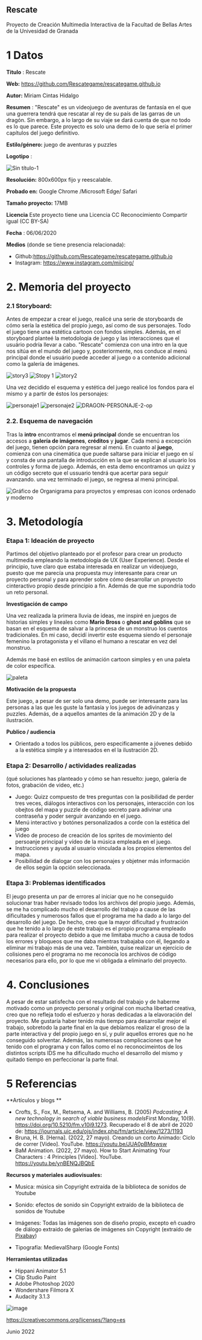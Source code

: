 ## Rescate

Proyecto de Creación Multimedia Interactiva de la  Facultad de Bellas Artes de la Univesidad de Granada



# 1 Datos 



**Titulo** : Rescate

**Web:**  https://github.com/Rescategame/rescategame.github.io

**Autor:**  Miriam Cintas Hidalgo

**Resumen** : "Rescate" es un videojuego de aventuras de fantasía en el que una guerrera tendrá que rescatar al rey de su país de las garras de un dragón. Sin embargo, a lo largo de su viaje se dará cuenta de que no todo es lo que parece. Este proyecto es solo una demo de lo que sería el primer capítulos del juego definitivo.

**Estilo/género:**    juego de aventuras y puzzles

**Logotipo** : 

![Sin título-1](https://user-images.githubusercontent.com/106731799/172197629-97ef6154-6942-4cda-8892-01dea834cb11.png)

**Resolución:** 800x600px fijo y reescalable.

**Probado en:**   Google Chrome /Microsoft Edge/  Safari

**Tamaño proyecto:** 17MB 

**Licencia** Este proyecto tiene una Licencia CC Reconocimiento Compartir igual (CC BY-SA)

**Fecha** : 06/06/2020

**Medios** (donde se tiene presencia relacionada):

- Github:https://github.com/Rescategame/rescategame.github.io
- Instagram: https://www.instagram.com/miicing/

# 2. Memoria del proyecto 

### 2.1 Storyboard: 
Antes de empezar a crear el juego, realicé una serie de storyboards de cómo sería la estética del propio juego, así como de sus personajes. Todo el juego tiene una estética cartoon con fondos simples. Además, en el storyboard planteé la metodologia de juego y las interacciones que el usuário podría llevar a cabo. "Rescate" comienza con una intro en la que nos sitúa en el mundo del juego y, posteriormente, nos conduce al menú principal donde el usuário puede acceder al juego o a contenido adicional como la galería de imágenes.

![story3](https://user-images.githubusercontent.com/106731799/172213845-a2c3cdda-a9a8-4230-86ce-c657d0a416a8.jpg)
![Stopy 1](https://user-images.githubusercontent.com/106731799/172213897-e7d8c6a9-fc83-4098-8174-5cac961bc6a3.jpg)
![story2](https://user-images.githubusercontent.com/106731799/172213910-76b00079-8a4a-4d50-8fa7-c65c3edf20f0.jpg)


Una vez decidido el esquema y estética del juego realicé los fondos para el mismo y a partir de éstos los personajes:

![personaje1](https://user-images.githubusercontent.com/106731799/172215235-78a6ff74-9485-4448-8801-d0ec575f10d8.jpg)
![personaje2](https://user-images.githubusercontent.com/106731799/172215242-4a57a916-4c8a-4a37-b7c1-a069055c82d3.jpg)
![DRAGON-PERSONAJE-2-op](https://user-images.githubusercontent.com/106731799/172215314-0fbc8dc6-4659-4887-8c75-77b13cfa167d.png)





### 2.2. Esquema de navegación 
Tras la **intro** encontramos el **menú principal** donde se encuentran los accesos a **galería de imágenes**, **créditos** y **jugar**. Cada menú a excepción del juego, tienen opción para regresar al menú. En cuanto al **juego**, comienza con una cinemática que puede saltarse para iniciar el juego en sí y consta de una pantalla de introducción en la que se explican al usuario los controles y forma de juego. Además, en esta demo encontramos un quizz y un código secreto que el ussuario tendrá que acertar para seguir avanzando. una vez terminado el juego, se regresa al menú principal.


![Gráfico de Organigrama para proyectos y empresas con iconos ordenado y moderno](https://user-images.githubusercontent.com/106731799/172219505-e394c722-a4b5-4059-950e-a79eceb71d1e.jpg)






# 3. Metodología





### Etapa 1: Ideación de proyecto

Partimos del objetivo planteado por el profesor para crear un producto multimedia empleando la metodología de UX (User Experience). Desde el principio, tuve claro que estaba interesada en realizar un videojuego, puesto que me parecía una propuesta muy interesante para crear un proyecto personal y para aprender sobre cómo desarrollar un proyecto cinteractivo propio desde principio a fin. Además de que me supondría todo un reto personal.

**Investigación de campo** 

Una vez realizada la primera lluvia de ideas, me inspiré en juegos de historias simples y lineales como **Mario Bross** o **ghost and goblins** que se basan en el esquema de salvar a la princesa de un monstruo los cuentos tradicionales. En mi caso, decidí invertir este esquema siendo el personaje femenino la protagonista y el villano el humano a rescatar en vez del monstruo.

Además me basé en estilos de animación cartoon simples y en una paleta de color específica.

![paleta](https://user-images.githubusercontent.com/106731799/172224389-098d8493-7d8b-4d7b-841d-933050831a19.jpg)



**Motivación de la propuesta** 

Este  juego, a pesar de ser solo una demo, puede ser interesante para las personas a las que les guste la fantasía y los juegos de adivinanzas y puzzles. Además, de a aquellos amantes de la animación 2D y de la ilustración.


**Publico / audiencia**

- Orientado a todos los públicos, pero especificamente a jóvenes debido a la estética simple y a interesados en el la ilustración 2D.





### Etapa 2: Desarrollo / actividades realizadas

(qué soluciones has planteado y cómo se han resuelto: juego, galería de fotos, grabación de video, etc.)

- Juego: Quizz compuesto de tres preguntas con la posibilidad de perder tres veces, diálogos interactivos con los personajes, interacción con los obejtos del mapa y puzzle de código secreto para adivinar una contraseña y poder serguir avanzando en el juego. 
- Menú interactivo y botónes personalizados a corde con la estética del juego
- Video de proceso de creación de los sprites de movimiento del persoanje principal y vídeo de la música empleada en el juego.
- Instrucciones y ayuda al usuario vinculada a los propios elementos del mapa.
- Posibilidad de dialogar con los personajes y objetner más información de ellos según la opción seleccionada.



### Etapa 3: Problemas identificados

El jeugo presenta un par de errores al iniciar que no he conseguido solucionar tras haber revisado todos los archivos del propio juego. Además, se me ha complicado mucho el desarrollo del trabajo a cause de las dificultades y numerosos fallos que el programa me ha dado a lo largo del desarrollo del juego. De hecho, creo que la mayor dificultad y frustración que he tenido a lo largo de este trabajo es el propio programa empleado para realizar el proyecto debido a que me limitaba mucho a causa de todos los errores y bloqueos que me daba mientras trabajaba con él, llegando a eliminar mi trabajo más de una vez. También, quise realizar un ejercicio de colisiones pero el programa no me reconocía los archivos de código necesarios para ello, por lo que me vi obligada a eliminarlo del proyecto.



# 4. Conclusiones 
A pesar de estar satisfecha con el resultado del trabajo y de haberme motivado como un proyecto personal y original con mucha libertad creativa, creo que no refleja todo el esfuerzo y horas dedicadas a la elavoración del proyecto. Me gustaría haber tenido más tiempo para desarrollar mejor el trabajo, sobretodo la parte final en la que debíamos realizar el groso de la parte interactiva y del propio juego en sí, y pulir aquellos errores que no he conseguido solventar. Además, las numerosas complicaciones que he tenido con el programa y con fallos como el no reconocimeintos de los distintos scripts IDS me ha dificultado mucho el desarrollo del mismo y quitado tiempo en perfeccionar la parte final.




# 5 Referencias 

**Artículos y blogs ** 

- Crofts, S., Fox, M., Retsema, A. and Williams, B. (2005) *Podcasting: A new technology in search of viable business models*First Monday, 10(9). https://doi.org/10.5210/fm.v10i9.1273. Recuperado el 8 de abril de 2020 de: https://journals.uic.edu/ojs/index.php/fm/article/view/1273/1193
- Bruna, H. B. [Herna]. (2022, 27 mayo). Creando un corto Animado: Ciclo de correr [Vídeo]. YouTube. https://youtu.be/JUA0pBMqwsw
- BaM Animation. (2022, 27 mayo). How to Start Animating Your Characters : 4 Principles [Vídeo]. YouTube. https://youtu.be/ynBENQJBQbE

**Recursos y materiales audiovisuales:**

* Musica:  música sin Copyright extraída de la biblioteca de sonidos de Youtube
* Sonido: efectos de sonido sin Copyright extraído de la biblioteca de sonidos de Youtube
* Imágenes:  Todas las imágenes son de diseño propio, excepto eñ cuadro de diálogo extraido de galerías de imágenes sin Copyright (extraído de [Pixabay](https://pixabay.com/es/))

* Tipografía: MedievalSharp (Google Fonts)

**Herramientas utilizadas**

- Hippani Animator 5.1
- Clip Studio Paint
- Adobe Photoshop 2020
- Wondershare Filmora X
- Audacity 3.1.3



![image](https://user-images.githubusercontent.com/106731799/172225957-69c98d96-e139-4352-8cf1-013f98fa35f9.png)


https://creativecommons.org/licenses/?lang=es

Junio 2022
